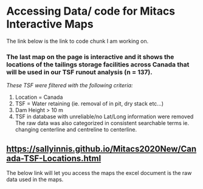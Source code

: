 # Accessing Data/ code for Mitacs Interactive Maps
The link below is the link to code chunk I am working on. 

### The last map on the page is interactive and it shows the locations of the tailings storage facilities across Canada that will be used in our TSF runout analysis **(n = 137)**. 

*These TSF were filtered with the following criteria:* 
  1. Location = Canada
  2. TSF = Water retaining (ie. removal of in pit, dry stack etc...)
  3. Dam Height > 10 m 
  4. TSF in database with unreliable/no Lat/Long information were removed
The raw data was also categorized in consistent searchable terms ie. changing centerline and centreline to centerline. 

## https://sallyinnis.github.io/Mitacs2020New/Canada-TSF-Locations.html


The below link will let you access the maps
the excel document is the raw data used in the maps. 

